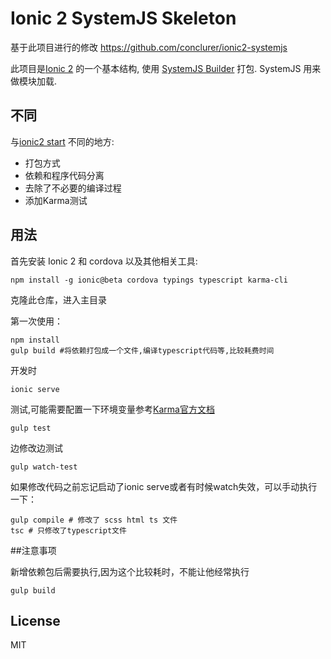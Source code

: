 # Ionic 2 SystemJS Skeleton

基于此项目进行的修改 https://github.com/conclurer/ionic2-systemjs

此项目是[Ionic 2](https://github.com/driftyco/ionic) 的一个基本结构, 使用 [SystemJS Builder](https://github.com/systemjs/builder) 打包. SystemJS 用来做模块加载.

## 不同
与[ionic2 start](https://github.com/driftyco/ionic2-app-base) 不同的地方:
* 打包方式
* 依赖和程序代码分离
* 去除了不必要的编译过程
* 添加Karma测试

## 用法


首先安装 Ionic 2 和 cordova 以及其他相关工具:

```
npm install -g ionic@beta cordova typings typescript karma-cli
```

克隆此仓库，进入主目录

第一次使用：
```
npm install
gulp build #将依赖打包成一个文件,编译typescript代码等,比较耗费时间
```

开发时
```
ionic serve 
```

测试,可能需要配置一下环境变量参考[Karma官方文档](https://karma-runner.github.io/1.0/config/browsers.html)
```
gulp test
```

边修改边测试
```
gulp watch-test
```

如果修改代码之前忘记启动了ionic serve或者有时候watch失效，可以手动执行一下：
```
gulp compile # 修改了 scss html ts 文件
tsc # 只修改了typescript文件
```
##注意事项

新增依赖包后需要执行,因为这个比较耗时，不能让他经常执行
```
gulp build 
```
## License

MIT

